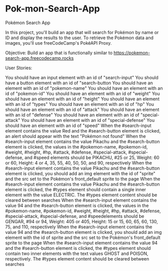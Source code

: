 # Pok-mon-Search-App
Pokémon Search App

In this project, you'll build an app that will search for Pokémon by name or ID and display the results to the user. To retrieve the Pokémon data and images, you'll use freeCodeCamp's PokéAPI Proxy.

Objective: Build an app that is functionally similar to https://pokemon-search-app.freecodecamp.rocks

User Stories:

You should have an input element with an id of "search-input"
You should have a button element with an id of "search-button
You should have an element with an id of "pokemon-name"
You should have an element with an id of "pokemon-id"
You should have an element with an id of "weight"
You should have an element with an id of "height"
You should have an element with an id of "types"
You should have an element with an id of "hp"
You should have an element with an id of "attack"
You should have an element with an id of "defense"
You should have an element with an id of "special-attack"
You should have an element with an id of "special-defense"
You should have an element with an id of "speed"
When the #search-input element contains the value Red and the #search-button element is clicked, an alert should appear with the text "Pokémon not found"
When the #search-input element contains the value Pikachu and the #search-button element is clicked, the values in the #pokemon-name, #pokemon-id, #weight, #height, #hp, #attack, #defense, #special-attack, #special-defense, and #speed elements should be PIKACHU, #25 or 25, Weight: 60 or 60, Height: 4 or 4, 35, 55, 40, 50, 50, and 90, respectively
When the #search-input element contains the value Pikachu and the #search-button element is clicked, you should add an img element with the id of "sprite" and the src set to the Pokémon's front_default sprite to the page
When the #search-input element contains the value Pikachu and the #search-button element is clicked, the #types element should contain a single inner element with the value ELECTRIC. The #types element content should be cleared between searches
When the #search-input element contains the value 94 and the #search-button element is clicked, the values in the #pokemon-name, #pokemon-id, #weight, #height, #hp, #attack, #defense, #special-attack, #special-defense, and #speedelements should be GENGAR, #94 or 94, Weight: 405 or 405, Height: 15 or 15, 60, 65, 60, 130, 75, and 110, respectively
When the #search-input element contains the value 94 and the #search-button element is clicked, you should add an img element with the id of sprite and the src set to the Pokémon's front_default sprite to the page
When the #search-input element contains the value 94 and the #search-button element is clicked, the #types element should contain two inner elements with the text values GHOST and POISON, respectively. The #types element content should be cleared between searches
